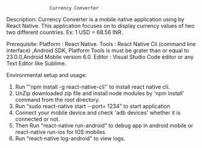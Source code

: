 					
					Currency Converter

Description:
	Currency Converter is a mobile native application using by React Native.
This application focuses on to display currency values of two two different countries.
Ex: 1 USD = 68.56 INR.

Prerequisite:
Platform 	: React Native.
Tools		: React Native Cli (command line interface) ,Android SDK, 
		  Platform Tools is must be grater than or equal to 23.0.0,Android Mobile version 6.0.
Editor		: Visual Studio Code editor or any Text Editor like Sublime.


Environmental setup and usage:
1. Run ”'npm install -g react-native-cli'' to install react native cli.
2. UnZip downloaded zip file and install node modules by 'npm install' command from the root directory.
3. Run “sudo react-native start --port= 1234” to start application
4. Connect your mobile device and check 'adb devices' whether it is connected or not.
5. Then Run “react-native run-android” to debug app in android mobile or react-native run-ios for IOS mobiles.
6. Run “react-native log-android” to view logs.

